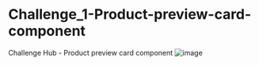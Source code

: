 # Challenge_1-Product-preview-card-component
Challenge Hub - Product preview card component
![image](https://user-images.githubusercontent.com/114598619/194407523-d05fe8b2-bfbc-40e7-9424-fc9892e87f50.png)
